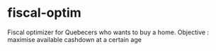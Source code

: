 # fiscal-optim
Fiscal optimizer for Quebecers who wants to buy a home. Objective : maximise available cashdown at a certain age

